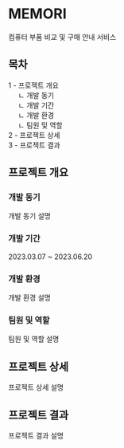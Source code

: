 # MEMORI 
컴퓨터 부품 비교 및 구매 안내 서비스

## 목차
1 - 프로젝트 개요   
&nbsp;&nbsp;&nbsp;&nbsp;&nbsp;ㄴ 개발 동기   
&nbsp;&nbsp;&nbsp;&nbsp;&nbsp;ㄴ 개발 기간   
&nbsp;&nbsp;&nbsp;&nbsp;&nbsp;ㄴ 개발 환경   
&nbsp;&nbsp;&nbsp;&nbsp;&nbsp;ㄴ 팀원 및 역할   
2 - 프로젝트 상세   
3 - 프로젝트 결과

## 프로젝트 개요
### 개발 동기
개발 동기 설명
### 개발 기간
2023.03.07 ~ 2023.06.20
### 개발 환경
개발 환경 설명
### 팀원 및 역할
팀원 및 역할 설명

## 프로젝트 상세
프로젝트 상세 설명

## 프로젝트 결과
프로젝트 결과 설명
